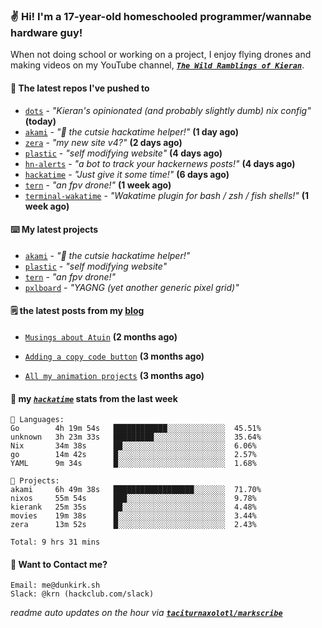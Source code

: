 ### ✌️ Hi! I'm a 17-year-old homeschooled programmer/wannabe hardware guy!

When not doing school or working on a project, I enjoy flying drones and making videos on my YouTube channel, [**_`The Wild Ramblings of Kieran`_**](https://youtube.com/@kieran.rambles).

#### 👷 The latest repos I've pushed to

- [`dots`](https://github.com/taciturnaxolotl/dots) - _"Kieran's opinionated (and probably slightly dumb) nix config"_ **(today)**
- [`akami`](https://github.com/taciturnaxolotl/akami) - _"🌷 the cutsie hackatime helper!"_ **(1 day ago)**
- [`zera`](https://github.com/taciturnaxolotl/zera) - _"my new site v4?"_ **(2 days ago)**
- [`plastic`](https://github.com/taciturnaxolotl/plastic) - _"self modifying website"_ **(4 days ago)**
- [`hn-alerts`](https://github.com/taciturnaxolotl/hn-alerts) - _"a bot to track your hackernews posts!"_ **(4 days ago)**
- [`hackatime`](https://github.com/hackclub/hackatime) - _"Just give it some time!"_ **(6 days ago)**
- [`tern`](https://github.com/taciturnaxolotl/tern) - _"an fpv drone!"_ **(1 week ago)**
- [`terminal-wakatime`](https://github.com/hackclub/terminal-wakatime) - _"Wakatime plugin for bash / zsh / fish shells!"_ **(1 week ago)**

#### ⌨️ My latest projects

- [`akami`](https://github.com/taciturnaxolotl/akami) - _"🌷 the cutsie hackatime helper!"_
- [`plastic`](https://github.com/taciturnaxolotl/plastic) - _"self modifying website"_
- [`tern`](https://github.com/taciturnaxolotl/tern) - _"an fpv drone!"_
- [`pxlboard`](https://github.com/taciturnaxolotl/pxlboard) - _"YAGNG (yet another generic pixel grid)"_

#### 🗒️ the latest posts from my [blog](https://dunkirk.sh)

- [`Musings about Atuin`](https://dunkirk.sh/blog/atuin/) **(2 months ago)**

- [`Adding a copy code button`](https://dunkirk.sh/blog/adding-a-copy-button/) **(3 months ago)**

- [`All my animation projects`](https://dunkirk.sh/blog/my-animations/) **(3 months ago)**



#### 📡 my [_`hackatime`_](https://waka.hackclub.com) stats from the last week

```text
💾 Languages:
Go        4h 19m 54s   ████████████░░░░░░░░░░░░░  45.51%
unknown   3h 23m 33s   █████████░░░░░░░░░░░░░░░░  35.64%
Nix       34m 38s      ██░░░░░░░░░░░░░░░░░░░░░░░  6.06%
go        14m 42s      █░░░░░░░░░░░░░░░░░░░░░░░░  2.57%
YAML      9m 34s       █░░░░░░░░░░░░░░░░░░░░░░░░  1.68%

💼 Projects:
akami     6h 49m 38s   ██████████████████░░░░░░░  71.70%
nixos     55m 54s      ███░░░░░░░░░░░░░░░░░░░░░░  9.78%
kierank   25m 35s      ██░░░░░░░░░░░░░░░░░░░░░░░  4.48%
movies    19m 38s      █░░░░░░░░░░░░░░░░░░░░░░░░  3.44%
zera      13m 52s      █░░░░░░░░░░░░░░░░░░░░░░░░  2.43%

Total: 9 hrs 31 mins
```

#### 📮 Want to Contact me?

```text
Email: me@dunkirk.sh
Slack: @krn (hackclub.com/slack)
```

_readme auto updates on the hour via [**`taciturnaxolotl/markscribe`**](https://github.com/taciturnaxolotl/markscribe)_

